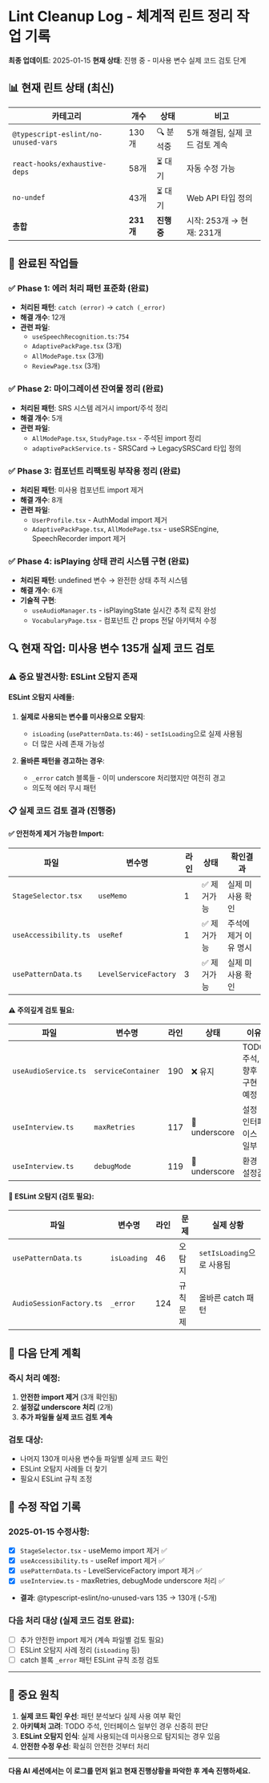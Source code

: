 # Lint Cleanup Log - 체계적 린트 정리 작업 기록

**최종 업데이트**: 2025-01-15
**현재 상태**: 진행 중 - 미사용 변수 실제 코드 검토 단계

## 📊 현재 린트 상태 (최신)

| 카테고리 | 개수 | 상태 | 비고 |
|---------|------|------|------|
| `@typescript-eslint/no-unused-vars` | 130개 | 🔍 분석중 | 5개 해결됨, 실제 코드 검토 계속 |
| `react-hooks/exhaustive-deps` | 58개 | ⏳ 대기 | 자동 수정 가능 |
| `no-undef` | 43개 | ⏳ 대기 | Web API 타입 정의 |
| **총합** | **231개** | **진행중** | 시작: 253개 → 현재: 231개 |

## 🎯 완료된 작업들

### ✅ Phase 1: 에러 처리 패턴 표준화 (완료)
- **처리된 패턴**: `catch (error)` → `catch (_error)`
- **해결 개수**: 12개
- **관련 파일**:
  - `useSpeechRecognition.ts:754`
  - `AdaptivePackPage.tsx` (3개)
  - `AllModePage.tsx` (3개)
  - `ReviewPage.tsx` (3개)

### ✅ Phase 2: 마이그레이션 잔여물 정리 (완료)
- **처리된 패턴**: SRS 시스템 레거시 import/주석 정리
- **해결 개수**: 5개
- **관련 파일**:
  - `AllModePage.tsx`, `StudyPage.tsx` - 주석된 import 정리
  - `adaptivePackService.ts` - SRSCard → LegacySRSCard 타입 정의

### ✅ Phase 3: 컴포넌트 리팩토링 부작용 정리 (완료)
- **처리된 패턴**: 미사용 컴포넌트 import 제거
- **해결 개수**: 8개
- **관련 파일**:
  - `UserProfile.tsx` - AuthModal import 제거
  - `AdaptivePackPage.tsx`, `AllModePage.tsx` - useSRSEngine, SpeechRecorder import 제거

### ✅ Phase 4: isPlaying 상태 관리 시스템 구현 (완료)
- **처리된 패턴**: undefined 변수 → 완전한 상태 추적 시스템
- **해결 개수**: 6개
- **기술적 구현**:
  - `useAudioManager.ts` - isPlayingState 실시간 추적 로직 완성
  - `VocabularyPage.tsx` - 컴포넌트 간 props 전달 아키텍처 수정

## 🔍 현재 작업: 미사용 변수 135개 실제 코드 검토

### ⚠️ 중요 발견사항: ESLint 오탐지 존재

#### **ESLint 오탐지 사례들**:
1. **실제로 사용되는 변수를 미사용으로 오탐지**:
   - `isLoading` (`usePatternData.ts:46`) - `setIsLoading`으로 실제 사용됨
   - 더 많은 사례 존재 가능성

2. **올바른 패턴을 경고하는 경우**:
   - `_error` catch 블록들 - 이미 underscore 처리했지만 여전히 경고
   - 의도적 에러 무시 패턴

### 📋 실제 코드 검토 결과 (진행중)

#### ✅ 안전하게 제거 가능한 Import:
| 파일 | 변수명 | 라인 | 상태 | 확인결과 |
|------|--------|------|------|----------|
| `StageSelector.tsx` | `useMemo` | 1 | ✅ 제거가능 | 실제 미사용 확인 |
| `useAccessibility.ts` | `useRef` | 1 | ✅ 제거가능 | 주석에 제거 이유 명시 |
| `usePatternData.ts` | `LevelServiceFactory` | 3 | ✅ 제거가능 | 실제 미사용 확인 |

#### ⚠️ 주의깊게 검토 필요:
| 파일 | 변수명 | 라인 | 상태 | 이유 |
|------|--------|------|------|-----|
| `useAudioService.ts` | `serviceContainer` | 190 | ❌ 유지 | TODO 주석, 향후 구현 예정 |
| `useInterview.ts` | `maxRetries` | 117 | 🔄 underscore | 설정 인터페이스 일부 |
| `useInterview.ts` | `debugMode` | 119 | 🔄 underscore | 환경 설정값 |

#### 🚨 ESLint 오탐지 (검토 필요):
| 파일 | 변수명 | 라인 | 문제 | 실제 상황 |
|------|--------|------|------|----------|
| `usePatternData.ts` | `isLoading` | 46 | 오탐지 | `setIsLoading`으로 사용됨 |
| `AudioSessionFactory.ts` | `_error` | 124 | 규칙문제 | 올바른 catch 패턴 |

## 🎯 다음 단계 계획

### 즉시 처리 예정:
1. **안전한 import 제거** (3개 확인됨)
2. **설정값 underscore 처리** (2개)
3. **추가 파일들 실제 코드 검토 계속**

### 검토 대상:
- 나머지 130개 미사용 변수들 파일별 실제 코드 확인
- ESLint 오탐지 사례들 더 찾기
- 필요시 ESLint 규칙 조정

## 📝 수정 작업 기록

### 2025-01-15 수정사항:
- [x] `StageSelector.tsx` - useMemo import 제거 ✅
- [x] `useAccessibility.ts` - useRef import 제거 ✅
- [x] `usePatternData.ts` - LevelServiceFactory import 제거 ✅
- [x] `useInterview.ts` - maxRetries, debugMode underscore 처리 ✅
- **결과**: @typescript-eslint/no-unused-vars 135 → 130개 (-5개)

### 다음 처리 대상 (실제 코드 검토 완료):
- [ ] 추가 안전한 import 제거 (계속 파일별 검토 필요)
- [ ] ESLint 오탐지 사례 정리 (`isLoading` 등)
- [ ] catch 블록 `_error` 패턴 ESLint 규칙 조정 검토

---

## 🚨 중요 원칙

1. **실제 코드 확인 우선**: 패턴 분석보다 실제 사용 여부 확인
2. **아키텍처 고려**: TODO 주석, 인터페이스 일부인 경우 신중히 판단
3. **ESLint 오탐지 인식**: 실제 사용되는데 미사용으로 탐지되는 경우 있음
4. **안전한 수정 우선**: 확실히 안전한 것부터 처리

---
**다음 AI 세션에서는 이 로그를 먼저 읽고 현재 진행상황을 파악한 후 계속 진행하세요.**